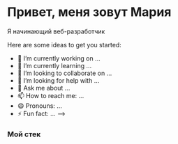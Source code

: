 <div id="header" aling="center">
  <h1>Привет, меня зовут Мария</h1
  <h3>Я начинающий веб-разработчик</h3>
</div>



Here are some ideas to get you started:

- 🔭 I’m currently working on ...
- 🌱 I’m currently learning ...
- 👯 I’m looking to collaborate on ...
- 🤔 I’m looking for help with ...
- 💬 Ask me about ...
- 📫 How to reach me: ...
- 😄 Pronouns: ...
- ⚡ Fun fact: ...
-->

### Мой стек

<link rel="stylesheet" href="https://cdn.jsdelivr.net/gh/devicons/devicon@v2.15.1/devicon.min.css">


